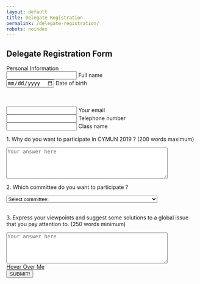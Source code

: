 ```yaml
---
layout: default
title: Delegate Registration
permalink: /delegate-registration/
robots: noindex
---
```

<h2>Delegate Registration Form</h2>
Personal Information
<form method="POST" action="https://formspree.io/cymun2019.official@gmail.com">
	   <div class="group">      
    <input type="text" required name="fullname">
      <span class="highlight"></span>
      <span class="bar"></span>
     <label>Full name</label>
   </div>

   <div class="group">      
<input type="date" class="form-control" id="dateofbirth" name="dateofbirth" placeholder="Date of Birth">
      <span class="highlight"></span>
      <span class="bar"></span>
     <label>Date of birth</label>
   </div>


  <div class="group" style="margin-top: 50">      
    <input type="text" required name="email">
      <span class="highlight"></span>
      <span class="bar"></span>
     <label>Your email</label>
   </div>
     <div class="group">      
    <input type="number" required name="phonenumber">
      <span class="highlight"></span>
      <span class="bar"></span>
     <label>Telephone number</label>
   </div>   
        <div class="group">      
    <input type="text" required name="class">
      <span class="highlight"></span>
      <span class="bar"></span>
     <label>Class name</label>
   </div>   
    <p>1. Why do you want to participate in CYMUN 2019 ? (200 words maximum)</p>
    <textarea name="question1" id="q1" rows = "5" cols = "50" placeholder="Your answer here"></textarea>
   <p> 2. Which committee do you want to participate ?</p>
<div class="custom-select" style="width:370px; margin-bottom:30;" >
  <select name="question2">
    <option value="none">Select committee:</option>
    <option value="SOCHUM">United Nations General Assembly Third Committee - SOCHUM</option>
    <option value="WHO">World Health Organisation - WHO</option>
    <option value="UNICEF">United Nations Children's Fund - UNICEF</option>
  </select>
</div>
<p style="margin-top:30;">3. Express your viewpoints and suggest some solutions to a global issue that you pay attention to. (250 words minimum)</p>
    <textarea name="question3" id="q3" rows = "5" cols = "50" placeholder="Your answer here"></textarea>
    <div class="box">
  <a href="#" type="submit" class="btn btn-white btn-animation-1">Hover Over Me</a> 
</div>
<button style="display: block;" class="btn btn-white btn-animation-1" type="submit">SUBMIT!</button>
</form>
